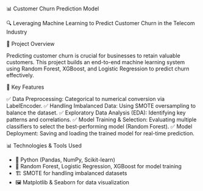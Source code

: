 📊 Customer Churn Prediction Model

🔍 Leveraging Machine Learning to Predict Customer Churn in the Telecom Industry

🚀 Project Overview

Predicting customer churn is crucial for businesses to retain valuable customers. This project builds an end-to-end machine learning system using Random Forest, XGBoost, and Logistic Regression to predict churn effectively.

📌 Key Features

✅ Data Preprocessing: Categorical to numerical conversion via LabelEncoder.
✅ Handling Imbalanced Data: Using SMOTE oversampling to balance the dataset.
✅ Exploratory Data Analysis (EDA): Identifying key patterns and correlations.
✅ Model Training & Selection: Evaluating multiple classifiers to select the best-performing model (Random Forest).
✅ Model Deployment: Saving and loading the trained model for real-time prediction.

📊 Technologies & Tools Used

- 🐍 Python (Pandas, NumPy, Scikit-learn)
- 🎯 Random Forest, Logistic Regression, XGBoost for model training
- 🏗 SMOTE for handling imbalanced datasets
- 🖼 Matplotlib & Seaborn for data visualization


